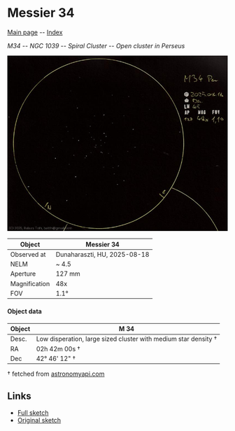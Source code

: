 # Messier 34

[Main page](../index.md) -- [Index](../pages/obj_index.md)

_M34_ -- _NGC 1039_ -- _Spiral Cluster_ -- _Open cluster in Perseus_  

![Messier 34](../img/m34-20250820.jpg)

Object | Messier 34
-|-
Observed at | Dunaharaszti, HU, 2025-08-18
NELM | ~ 4.5
Aperture | 127 mm
Magnification | 48x
FOV | 1.1°


#### Object data

Object | M 34
-|-
Desc. | Low disperation, large sized cluster with medium star density †
RA | 02h 42m 00s †
Dec | 42° 46' 12" †

† fetched from [astronomyapi.com](http://astronomyapi.com)

## Links

- [Full sketch](../img/m34-alpha-umi-20250820.jpg)
- [Original sketch](../scan/20250819.jpg)
